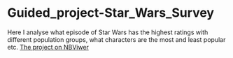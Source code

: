 # Guided_project-Star_Wars_Survey
 
 Here I analyse what episode of Star Wars has the highest ratings with different population groups, what characters are the most and least popular etc.
[The project on NBViwer](https://nbviewer.jupyter.org/github/ktchka/Guided_project-Star_Wars_Survey/blob/master/Basics.ipynb)
